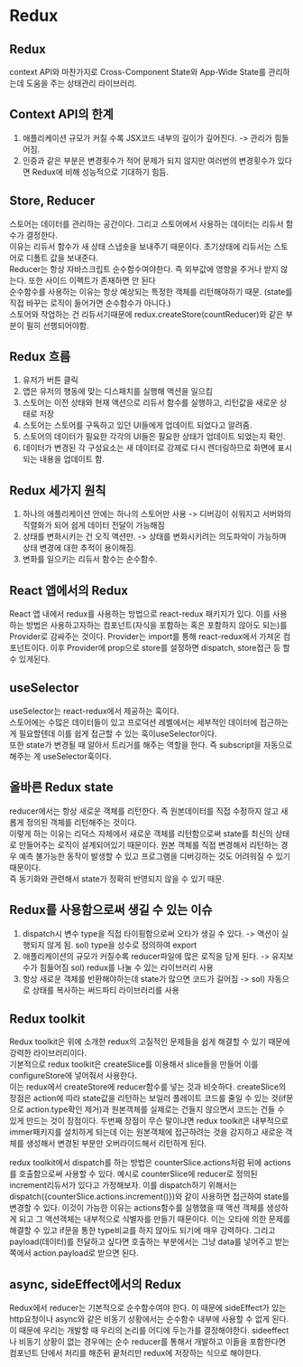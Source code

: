 # Redux

Redux
-----
context API와 마찬가지로 Cross-Component State와 App-Wide State를 관리하는데 도움을 주는 상태관리 라이브러리.


Context API의 한계
----
1. 애플리케이션 규모가 커질 수록 JSX코드 내부의 깊이가 깊어진다. -> 관리가 힘들어짐.      
2. 인증과 같은 부분은 변경횟수가 적어 문제가 되지 않지만 여러번의 변경횟수가 있다면 Redux에 비해 성능적으로 기대하기 힘듬.

Store, Reducer
----
스토어는 데이터를 관리하는 공간이다. 그리고 스토어에서 사용하는 데이터는 리듀서 함수가 결정한다.    
이유는 리듀서 함수가 새 상태 스냅숏을 보내주기 때문이다. 초기상태에 리듀서는 스토어로 디폴트 값을 보내준다.     
Reducer는 항상 자바스크립트 순수함수여야한다. 즉 외부값에 영향을 주거나 받지 않는다. 또한 사이드 이펙트가 존재하면 안 된다          
순수함수를 사용하는 이유는 항상 예상되는 특정한 객체를 리턴해야하기 때문. (state를 직접 바꾸는 로직이 들어가면 순수함수가 아니다.)     
스토어와 작업하는 건 리듀서기때문에 redux.createStore(countReducer)와 같은 부분이 필히 선행되어야함.


Redux 흐름
-----
1. 유저가 버튼 클릭     
2. 앱은 유저의 행동에 맞는 디스패치를 실행해 액션을 일으킴
3. 스토어는 이전 상태와 현재 액션으로 리듀서 함수를 실행하고, 리턴값을 새로운 상태로 저장
4. 스토어는 스토어를 구독하고 있던 UI들에게 업데이트 되었다고 알려줌.
5. 스토어의 데이터가 필요한 각각의 UI들은 필요한 상태가 업데이트 되었는지 확인.
6. 데이터가 변경된 각 구성요소는 새 데이터로 강제로 다시 렌더링하므로 화면에 표시되는 내용을 업데이트 함.


Redux 세가지 원칙
-----
1. 하나의 애플리케이션 안에는 하나의 스토어만 사용 -> 디버깅이 쉬워지고 서버와의 직렬화가 되어 쉽게 데이터 전달이 가능해짐
2. 상태를 변화시키는 건 오직 액션만. -> 상태를 변화시키려는 의도파악이 가능하며 상태 변경에 대한 추적이 용이해짐.
3. 변화를 일으키는 리듀서 함수는 순수함수.

React 앱에서의 Redux
-----
React 앱 내에서 redux를 사용하는 방법으로 react-redux 패키지가 있다. 이를 사용하는 방법은 사용하고자하는 컴포넌트(자식을 포함하는 혹은 포함하지 않아도 되는)를 Provider로 감싸주는 것이다. Provider는 import를 통해 react-redux에서 가져온 컴포넌트이다. 이후 Provider에 prop으로 store를 설정하면 dispatch, store접근 등 할 수 있게된다.


useSelector
-----
useSelector는 react-redux에서 제공하는 훅이다.     
스토어에는 수많은 데이터들이 있고 프로덕션 레벨에서는 세부적인 데이터에 접근하는게 필요할텐데 이를 쉽게 접근할 수 있는 훅이useSelector이다.     
또한 state가 변경될 때 알아서 트리거를 해주는 역할을 한다. 즉 subscript을 자동으로 해주는 게 useSelector훅이다. 

올바른 Redux state
-----
reducer에서는 항상 새로운 객체를 리턴한다. 즉 원본데이터를 직접 수정하지 않고 새롭게 정의된 객체를 리턴해주는 것이다.     
이렇게 하는 이유는 리덕스 자체에서 새로운 객체를 리턴함으로써 state를 최신의 상태로 만들어주는 로직이 설계되어있기 때문이다. 원본 객체를 직접 변경해서 리턴하는 경우 예측 불가능한 동작이 발생할 수 있고 프로그램을 디버깅하는 것도 어려워질 수 있기 때문이다.     
즉 동기화와 관련해서 state가 정확히 반영되지 않을 수 있기 때문.


Redux를 사용함으로써 생길 수 있는 이슈
----
1. dispatch시 변수 type을 직접 타이핑함으로써 오타가 생길 수 있다. -> 액션이 실행되지 않게 됨. sol) type을 상수로 정의하여 export
2. 애플리케이션의 규모가 커질수록 reducer파일에 많은 로직을 담게 된다. ->  유지보수가 힘들어짐 sol) redux를 나눌 수 있는 라이브러리 사용
3. 항상 새로운 객체를 반환해야하는데 state가 많으면 코드가 길어짐 -> sol) 자동으로 상태를 복사하는 써드파티 라이브러리를 사용

Redux toolkit
-----
Redux toolkit은 위에 소개한 redux의 고질적인 문제들을 쉽게 해결할 수 있기 때문에 강력한 라이브러리이다.    
기본적으로 redux toolkit은 createSlice를 이용해서 slice들을 만들어 이를 configureStore에 넣어줘서 사용한다.     
이는 redux에서 createStore에 reducer함수를 넣는 것과 비슷하다. createSlice의 장점은 action에 따라 state값을 리턴하는 보일러 플레이트 코드를 줄일 수 있는 것(if문으로 action.type확인 제거)과 원본객체를 실제로는 건들지 않으면서 코드는 건들 수 있게 만드는 것이 장점이다. 두번째 장점이 무슨 말이냐면 redux toolkit은 내부적으로 immer패키지를 설치하게 되는데 이는 원본객체에 접근하려는 것을 감지하고 새로운 객체를 생성해서 변경된 부분만 오버라이드해서 리턴하게 된다.     

redux toolkit에서 dispatch를 하는 방법은 counterSlice.actions처럼 뒤에 actions를 호출함으로써 사용할 수 있다. 예시로 counterSlice에 reducer로 정의된 increment리듀서가 있다고 가정해보자. 이를 dispatch하기 위해서는 dispatch({counterSlice.actions.increment()})와 같이 사용하면 접근하여 state를 변경할 수 있다. 이것이 가능한 이유는 actions함수를 실행했을 때 액션 객체를 생성하게 되고 그 액션객체는 내부적으로 식별자를 만들기 때문이다. 이는 오타에 의한 문제를 해결할 수 있고 if문을 통한 type비교를 하지 않아도 되기에 매우 강력하다. 그리고 payload(데이터)를 전달하고 싶다면 호출하는 부분에서는 그냥 data를 넣어주고 받는쪽에서 action.payload로 받으면 된다. 

async, sideEffect에서의 Redux
-----
Redux에서 reducer는 기본적으로 순수함수여야 한다. 이 때문에 sideEffect가 있는 http요청이나 async와 같은 비동기 상황에서는 순수함수 내부에 사용할 수 없게 된다. 이 때문에 우리는 개발할 때 우리의 논리를 어디에 두는가를 결정해야한다. sideeffect나 비동기 상황이 없는 경우에는 순수 reducer를 통해서 개발하고 이들을 포함한다면 컴포넌트 단에서 처리를 해준뒤 끝처리만 redux에 저장하는 식으로 해야한다. 
